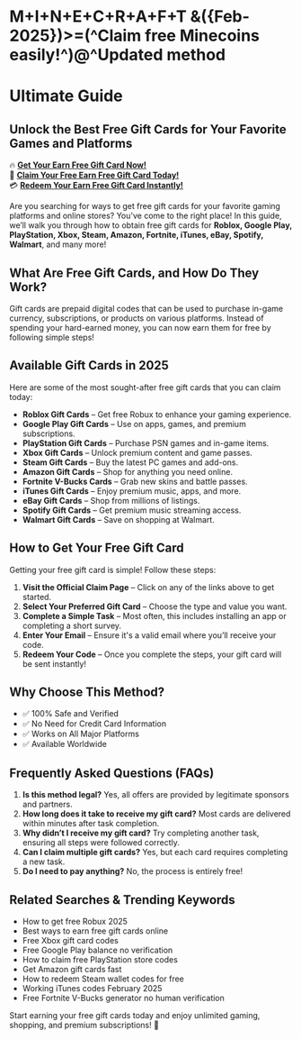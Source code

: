 # M+I+N+E+C+R+A+F+T &amp;({Feb-2025})>=(^Claim free Minecoins easily!^)@^Updated method
# Ultimate Guide 
## Unlock the Best Free Gift Cards for Your Favorite Games and Platforms

🔥 **[Get Your Earn Free Gift Card Now!](https://www.apkhub.site/)**  
🎁 **[Claim Your Free Earn Free Gift Card Today!](https://www.apkhub.site/)**  
💳 **[Redeem Your Earn Free Gift Card Instantly!](https://www.apkhub.site/)**  

Are you searching for ways to get free gift cards for your favorite gaming platforms and online stores? You've come to the right place! In this guide, we’ll walk you through how to obtain free gift cards for **Roblox, Google Play, PlayStation, Xbox, Steam, Amazon, Fortnite, iTunes, eBay, Spotify, Walmart**, and many more!

## What Are Free Gift Cards, and How Do They Work?
Gift cards are prepaid digital codes that can be used to purchase in-game currency, subscriptions, or products on various platforms. Instead of spending your hard-earned money, you can now earn them for free by following simple steps!

## Available Gift Cards in 2025
Here are some of the most sought-after free gift cards that you can claim today:

- **Roblox Gift Cards** – Get free Robux to enhance your gaming experience.
- **Google Play Gift Cards** – Use on apps, games, and premium subscriptions.
- **PlayStation Gift Cards** – Purchase PSN games and in-game items.
- **Xbox Gift Cards** – Unlock premium content and game passes.
- **Steam Gift Cards** – Buy the latest PC games and add-ons.
- **Amazon Gift Cards** – Shop for anything you need online.
- **Fortnite V-Bucks Cards** – Grab new skins and battle passes.
- **iTunes Gift Cards** – Enjoy premium music, apps, and more.
- **eBay Gift Cards** – Shop from millions of listings.
- **Spotify Gift Cards** – Get premium music streaming access.
- **Walmart Gift Cards** – Save on shopping at Walmart.

## How to Get Your Free Gift Card
Getting your free gift card is simple! Follow these steps:

1. **Visit the Official Claim Page** – Click on any of the links above to get started.
2. **Select Your Preferred Gift Card** – Choose the type and value you want.
3. **Complete a Simple Task** – Most often, this includes installing an app or completing a short survey.
4. **Enter Your Email** – Ensure it's a valid email where you’ll receive your code.
5. **Redeem Your Code** – Once you complete the steps, your gift card will be sent instantly!

## Why Choose This Method?
- ✅ 100% Safe and Verified
- ✅ No Need for Credit Card Information
- ✅ Works on All Major Platforms
- ✅ Available Worldwide

## Frequently Asked Questions (FAQs)

1. **Is this method legal?**
   Yes, all offers are provided by legitimate sponsors and partners.
2. **How long does it take to receive my gift card?**
   Most cards are delivered within minutes after task completion.
3. **Why didn’t I receive my gift card?**
   Try completing another task, ensuring all steps were followed correctly.
4. **Can I claim multiple gift cards?**
   Yes, but each card requires completing a new task.
5. **Do I need to pay anything?**
   No, the process is entirely free!

## Related Searches & Trending Keywords
- How to get free Robux 2025
- Best ways to earn free gift cards online
- Free Xbox gift card codes
- Free Google Play balance no verification
- How to claim free PlayStation store codes
- Get Amazon gift cards fast
- How to redeem Steam wallet codes for free
- Working iTunes codes February 2025
- Free Fortnite V-Bucks generator no human verification

Start earning your free gift cards today and enjoy unlimited gaming, shopping, and premium subscriptions! 🚀
